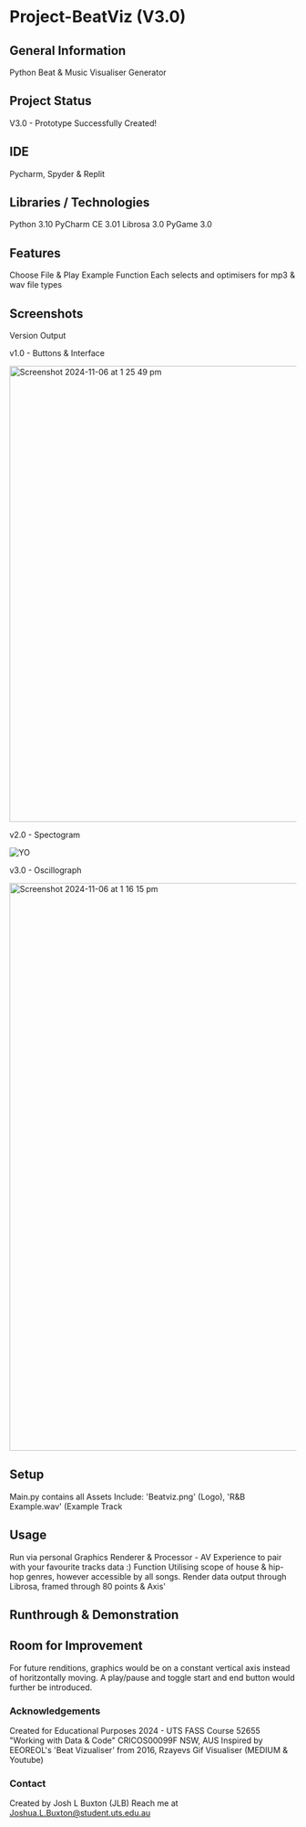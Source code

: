 # Project-BeatViz (V3.0)

## General Information
Python Beat & Music Visualiser Generator 

## Project Status
V3.0 - Prototype Successfully Created!

## IDE
Pycharm, Spyder & Replit

## Libraries / Technologies

Python 3.10
PyCharm CE 3.01
Librosa 3.0
PyGame 3.0


## Features
Choose File & Play Example Function
Each selects and optimisers for mp3 & wav file types


## Screenshots
Version Output

v1.0 - Buttons & Interface


<img width="799" alt="Screenshot 2024-11-06 at 1 25 49 pm" src="https://github.com/user-attachments/assets/a9605565-13c4-4b4d-ae07-9da889c7279c">






v2.0 - Spectogram



![YO](https://github.com/user-attachments/assets/64f467ac-318f-4009-ae2e-9a79c7351285)





v3.0 - Oscillograph



<img width="995" alt="Screenshot 2024-11-06 at 1 16 15 pm" src="https://github.com/user-attachments/assets/55a358f9-cda2-4ca1-ab9f-70c5a529e5f0">







## Setup
Main.py contains all
Assets Include: 'Beatviz.png' (Logo), 'R&B Example.wav' (Example Track

## Usage
Run via personal Graphics Renderer & Processor - AV Experience to pair with your favourite tracks data :)
Function Utilising scope of house & hip-hop genres, however accessible by all songs. 
Render data output through Librosa, framed through 80 points & Axis'

## Runthrough & Demonstration 

## Room for Improvement
For future renditions, graphics would be on a constant vertical axis instead of horitzontally moving. A play/pause and toggle start and end button would further be introduced.

### Acknowledgements
Created for Educational Purposes 2024 - UTS FASS Course 52655 "Working with Data & Code" CRICOS00099F NSW, AUS
Inspired by EEOREOL's 'Beat Vizualiser' from 2016, Rzayevs Gif Visualiser (MEDIUM & Youtube) 

### Contact
Created by Josh L Buxton (JLB)
Reach me at Joshua.L.Buxton@student.uts.edu.au
